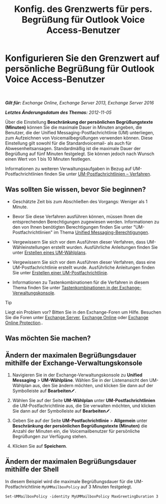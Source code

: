 ﻿---
title: 'Konfig. des Grenzwerts für pers. Begrüßung für Outlook Voice Access-Benutzer'
TOCTitle: Konfigurieren Sie den Grenzwert auf persönliche Begrüßung für Outlook Voice Access-Benutzer
ms:assetid: d400f250-0f55-45f5-9918-5f1d7819fbdf
ms:mtpsurl: https://technet.microsoft.com/de-de/library/Bb201731(v=EXCHG.150)
ms:contentKeyID: 50554917
ms.date: 05/23/2018
mtps_version: v=EXCHG.150
ms.translationtype: MT
---

# Konfigurieren Sie den Grenzwert auf persönliche Begrüßung für Outlook Voice Access-Benutzer

 

_**Gilt für:** Exchange Online, Exchange Server 2013, Exchange Server 2016_

_**Letztes Änderungsdatum des Themas:** 2012-11-05_

Über die Einstellung **Beschränkung der persönlichen Begrüßungstexte (Minuten)** können Sie die maximale Dauer in Minuten angeben, die Benutzer, die der Unified Messaging-Postfachrichtlinie (UM) unterliegen, zum Aufzeichnen von Voicemailbegrüßungen verwenden können. Diese Einstellung gilt sowohl für die Standardvoicemail- als auch für Abwesenheitsansagen. Standardmäßig ist die maximale Dauer der Begrüßung auf fünf Minuten festgelegt. Sie können jedoch nach Wunsch einen Wert von 1 bis 10 Minuten festlegen.

Informationen zu weiteren Verwaltungsaufgaben in Bezug auf UM-Postfachrichtlinien finden Sie unter [UM-Postfachrichtlinien – Verfahren](um-mailbox-policy-procedures-exchange-2013-help.md).

## Was sollten Sie wissen, bevor Sie beginnen?

  - Geschätzte Zeit bis zum Abschließen des Vorgangs: Weniger als 1 Minute.

  - Bevor Sie diese Verfahren ausführen können, müssen Ihnen die entsprechenden Berechtigungen zugewiesen werden. Informationen zu den von Ihnen benötigten Berechtigungen finden Sie unter "UM-Postfachrichtlinien" im Thema [Unified Messaging-Berechtigungen](unified-messaging-permissions-exchange-2013-help.md).

  - Vergewissern Sie sich vor dem Ausführen dieser Verfahren, dass UM-Wähleinstellungen erstellt wurden. Ausführliche Anleitungen finden Sie unter [Erstellen eines UM-Wählplans](create-a-um-dial-plan-exchange-2013-help.md).

  - Vergewissern Sie sich vor dem Ausführen dieser Verfahren, dass eine UM-Postfachrichtlinie erstellt wurde. Ausführliche Anleitungen finden Sie unter [Erstellen einer UM-Postfachrichtlinie](create-a-um-mailbox-policy-exchange-2013-help.md).

  - Informationen zu Tastenkombinationen für die Verfahren in diesem Thema finden Sie unter [Tastenkombinationen in der Exchange-Verwaltungskonsole](keyboard-shortcuts-in-the-exchange-admin-center-exchange-online-protection-help.md).


> [!TIP]
> Liegt ein Problem vor? Bitten Sie in den Exchange-Foren um Hilfe. Besuchen Sie die Foren unter <A href="https://go.microsoft.com/fwlink/p/?linkid=60612">Exchange Server</A>, <A href="https://go.microsoft.com/fwlink/p/?linkid=267542">Exchange Online</A> oder <A href="https://go.microsoft.com/fwlink/p/?linkid=285351">Exchange Online Protection</A>..



## Was möchten Sie machen?

## Ändern der maximalen Begrüßungsdauer mithilfe der Exchange-Verwaltungskonsole

1.  Navigieren Sie in der Exchange-Verwaltungskonsole zu **Unified Messaging** \> **UM-Wählpläne**. Wählen Sie in der Listenansicht den UM-Wählplan aus, den Sie ändern möchten, und klicken Sie dann auf der Symbolleiste auf **Bearbeiten**![Bearbeitungssymbol](images/Bb124582.6f53ccb2-1f13-4c02-bea0-30690e6ea71d(EXCHG.150).gif "Bearbeitungssymbol").

2.  Wählen Sie auf der Seite **UM-Wählplan** unter **UM-Postfachrichtlinien** die UM-Postfachrichtlinie aus, die Sie verwalten möchten, und klicken Sie dann auf der Symbolleiste auf **Bearbeiten**![Bearbeitungssymbol](images/Bb124582.6f53ccb2-1f13-4c02-bea0-30690e6ea71d(EXCHG.150).gif "Bearbeitungssymbol").

3.  Geben Sie auf der Seite **UM-Postfachrichtlinie** \> **Allgemein** unter **Beschränkung der persönlichen Begrüßungstexte (Minuten)** die Anzahl der Minuten ein, die Voicemailbenutzer für persönliche Begrüßungen zur Verfügung stehen.

4.  Klicken Sie auf **Speichern**.

## Ändern der maximalen Begrüßungsdauer mithilfe der Shell

In diesem Beispiel wird die maximale Begrüßungsdauer für die UM-Postfachrichtlinie `MyUMMailboxPolicy` auf 3 Minuten festgelegt.

    Set-UMMailboxPolicy -identity MyUMMailboxPolicy MaxGreetingDuration 3

